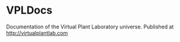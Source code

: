 # VPLDocs

Documentation of the Virtual Plant Laboratory universe. Published at http://virtualplantlab.com

